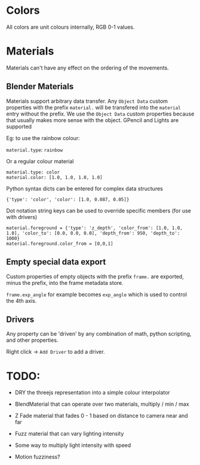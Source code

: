 # Colors

All colors are unit colours internally, RGB 0-1 values.

# Materials

Materials can't have any effect on the ordering of the movements.

## Blender Materials

Materials support arbitrary data transfer. Any `Object Data` custom properties
with the prefix `material.` will be transfered into the `material` entry without
the prefix. We use the `Object Data` custom properties because that usually
makes more sense with the object. GPencil and Lights are supported

Eg: to use the rainbow colour:

`material.type`: `rainbow`

Or a regular colour material

```
material.type: color
material.color: [1.0, 1.0, 1.0, 1.0]
```

Python syntax dicts can be entered for complex data structures

```
{'type': 'color', 'color': [1.0, 0.087, 0.05]}
```

Dot notation string keys can be used to override specific members (for use with
drivers)

```
material.foreground = {'type': 'z_depth', 'color_from': [1.0, 1.0, 1.0], 'color_to': [0.0, 0.0, 0.0], 'depth_from': 950, 'depth_to': 1000}
material.foreground.color_from = [0,0,1]
```

## Empty special data export

Custom properties of empty objects with the prefix `frame.` are exported, minus
the prefix, into the frame metadata store.

`frame.exp_angle` for example becomes `exp_angle` which is used to control the
4th axis.

## Drivers

Any property can be 'driven' by any combination of math, python scripting, and
other properties.

Right click -> `Add Driver` to add a driver.

# TODO:

- DRY the threejs representation into a simple colour interpolator
- BlendMaterial that can operate over two materials, multiply / min / max
- Z Fade material that fades 0 - 1 based on distance to camera near and far
- Fuzz material that can vary lighting intensity
- Some way to multiply light intensity with speed

- Motion fuzziness?
